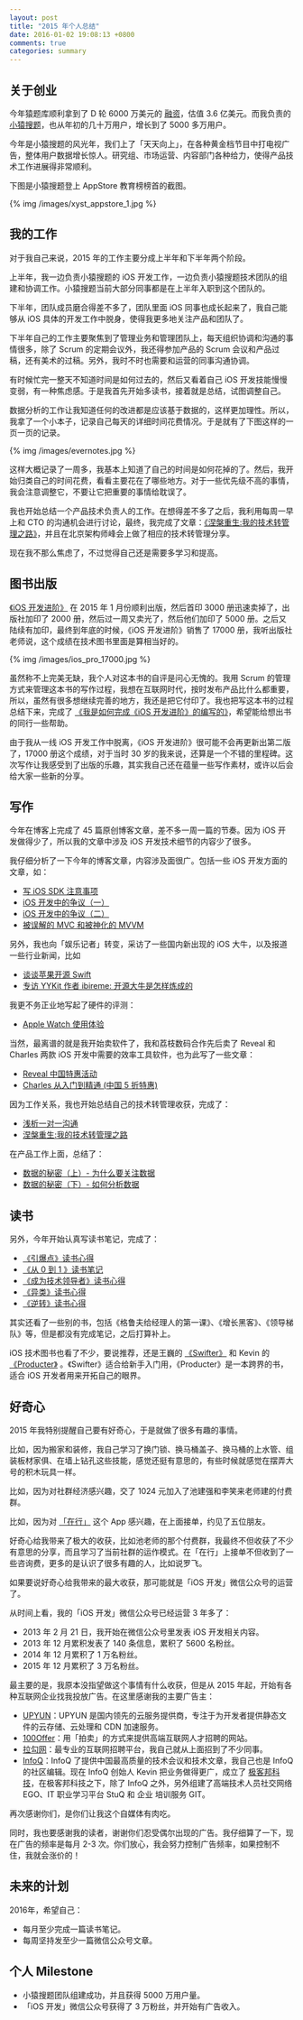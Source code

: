 ```yaml
---
layout: post
title: "2015 年个人总结"
date: 2016-01-02 19:08:13 +0800
comments: true
categories: summary
---
```


## 关于创业

今年猿题库顺利拿到了 D 轮 6000 万美元的 [融资](http://36kr.com/p/531286.html)，估值 3.6 亿美元。而我负责的 [小猿搜题](http://www.yuansouti.com/)，也从年初的几十万用户，增长到了 5000 多万用户。

今年是小猿搜题的风光年，我们上了「天天向上」，在各种黄金档节目中打电视广告，整体用户数据增长惊人。研究组、市场运营、内容部门各种给力，使得产品技术工作进展得非常顺利。

下图是小猿搜题登上 AppStore 教育榜榜首的截图。

{% img /images/xyst_appstore_1.jpg %}

## 我的工作

对于我自己来说，2015 年的工作主要分成上半年和下半年两个阶段。

上半年，我一边负责小猿搜题的 iOS 开发工作，一边负责小猿搜题技术团队的组建和协调工作。小猿搜题当前大部分同事都是在上半年入职到这个团队的。

下半年，团队成员磨合得差不多了，团队里面 iOS 同事也成长起来了，我自己能够从 iOS 具体的开发工作中脱身，使得我更多地关注产品和团队了。

下半年自己的工作主要聚焦到了管理业务和管理团队上，每天组织协调和沟通的事情很多，除了 Scrum 的定期会议外，我还得参加产品的 Scrum 会议和产品过稿，还有美术的过稿。另外，我时不时也需要和运营的同事沟通协调。

有时候忙完一整天不知道时间是如何过去的，然后又看着自己 iOS 开发技能慢慢变弱，有一种焦虑感。于是我首先开始多读书，接着就是总结，试图调整自己。

数据分析的工作让我知道任何的改进都是应该基于数据的，这样更加理性。所以，我拿了一个小本子，记录自己每天的详细时间花费情况。于是就有了下图这样的一页一页的记录。

{% img /images/evernotes.jpg %}

这样大概记录了一周多，我基本上知道了自己的时间是如何花掉的了。然后，我开始归类自己的时间花费，看看主要花在了哪些地方。对于一些优先级不高的事情，我会注意调整它，不要让它把重要的事情给耽误了。

我也开始总结一个产品技术负责人的工作。在想得差不多了之后，我利用每周一早上和 CTO 的沟通机会进行讨论，最终，我完成了文章：[《涅槃重生:我的技术转管理之路》](http://blog.devtang.com/blog/2015/12/18/from-dev-to-manager/)，并且在北京架构师峰会上做了相应的技术转管理分享。

现在我不那么焦虑了，不过觉得自己还是需要多学习和提高。

## 图书出版

[《iOS 开发进阶》](http://item.jd.com/11598468.html) 在 2015 年 1 月份顺利出版，然后首印 3000 册迅速卖掉了，出版社加印了 2000 册，然后过一周又卖光了，然后他们加印了 5000 册。之后又陆续有加印，最终到年底的时候，《iOS 开发进阶》销售了 17000 册，我听出版社老师说，这个成绩在技术图书里面是算相当好的。

{% img /images/ios_pro_17000.jpg %}

虽然称不上完美无缺，我个人对这本书的自评是问心无愧的。我用 Scrum 的管理方式来管理这本书的写作过程，我想在互联网时代，按时发布产品比什么都重要，所以，虽然有很多想继续完善的地方，我还是把它付印了。我也把写这本书的过程总结下来，完成了 [《我是如何完成《iOS 开发进阶》的编写的》](http://blog.devtang.com/blog/2015/01/11/how-to-finish-ios-pro-book/)，希望能给想出书的同行一些帮助。

由于我从一线 iOS 开发工作中脱离，《iOS 开发进阶》很可能不会再更新出第二版了，17000 册这个成绩，对于当时 30 岁的我来说，还算是一个不错的里程碑。这次写作让我感受到了出版的乐趣，其实我自己还在蕴量一些写作素材，或许以后会给大家一些新的分享。

## 写作

今年在博客上完成了 45 篇原创博客文章，差不多一周一篇的节奏。因为 iOS 开发做得少了，所以我的文章中涉及 iOS 开发技术细节的内容少了很多。

我仔细分析了一下今年的博客文章，内容涉及面很广。包括一些 iOS 开发方面的文章，如：

 * [写 iOS SDK 注意事项](http://blog.devtang.com/blog/2015/01/31/write-sdk-tips/)
 * [iOS 开发中的争议（一）](http://blog.devtang.com/blog/2015/03/15/ios-dev-controversy-1/)
 * [iOS 开发中的争议（二）](http://blog.devtang.com/blog/2015/03/22/ios-dev-controversy-2/)
 * [被误解的 MVC 和被神化的 MVVM](http://blog.devtang.com/blog/2015/11/02/mvc-and-mvvm/)

另外，我也向「娱乐记者」转变，采访了一些国内新出现的 iOS 大牛，以及报道一些行业新闻，比如

 * [谈谈苹果开源 Swift](http://blog.devtang.com/blog/2015/06/16/talk-about-swift-open-source/)
 * [专访 YYKit 作者 ibireme: 开源大牛是怎样炼成的](http://blog.devtang.com/blog/2015/11/26/yykit-auther-interview/)

我更不务正业地写起了硬件的评测：

 * [Apple Watch 使用体验](http://blog.devtang.com/blog/2015/06/28/apple-watch-usage-exp/)

当然，最离谱的就是我开始卖软件了，我和荔枝数码合作先后卖了 Reveal 和 Charles 两款 iOS 开发中需要的效率工具软件，也为此写了一些文章：

 * [Reveal 中国特惠活动](http://blog.devtang.com/blog/2015/05/25/can-we-buy-time/)
 * [Charles 从入门到精通 (中国 5 折特惠)](http://blog.devtang.com/blog/2015/11/14/charles-introduction/)

因为工作关系，我也开始总结自己的技术转管理收获，完成了：

 * [浅析一对一沟通](http://blog.devtang.com/blog/2015/10/25/one-on-one-summary/)
 * [涅槃重生:我的技术转管理之路](http://blog.devtang.com/blog/2015/12/18/from-dev-to-manager/)

在产品工作上面，总结了：

 * [数据的秘密（上）- 为什么要关注数据](http://blog.devtang.com/blog/2015/09/02/why-we-need-monitor-data/)
 * [数据的秘密（下）- 如何分析数据](http://blog.devtang.com/blog/2015/09/03/how-to-monitor-data/)

## 读书

另外，今年开始认真写读书笔记，完成了：

 * [《引爆点》读书心得](http://blog.devtang.com/blog/2015/03/01/tipping-point/)
 * [《从 0 到 1 》读书笔记](http://blog.devtang.com/blog/2015/04/04/from-0-to-1-book-summary/)
 * [《成为技术领导者》读书心得](http://blog.devtang.com/blog/2015/08/01/become-a-tech-leader-summary/)
 * [《异类》读书心得](http://blog.devtang.com/blog/2015/08/02/the-story-of-success-book-summary/)
 * [《逆转》读书心得](http://blog.devtang.com/blog/2015/08/22/reverse-book-summary/)

其实还看了一些别的书，包括《格鲁夫给经理人的第一课》、《增长黑客》、《领导梯队》等，但是都没有完成笔记，之后打算补上。

iOS 技术图书也看了不少，要说推荐，还是王巍的 [《Swifter》](https://selfstore.io/products/171) 和 Kevin 的 [《Producter》](https://selfstore.io/products/367) 。《Swifter》适合给新手入门用，《Producter》是一本跨界的书，适合 iOS 开发者用来开拓自己的眼界。

## 好奇心

2015 年我特别提醒自己要有好奇心，于是就做了很多有趣的事情。

比如，因为搬家和装修，我自己学习了换门锁、换马桶盖子、换马桶的上水管、组装板材家俱、在墙上钻孔这些技能，感觉还挺有意思的，有些时候就感觉在摆弄大号的积木玩具一样。

比如，因为对社群经济感兴趣，交了 1024 元加入了池建强和李笑来老师建的付费群。

比如，因为对 [「在行」](http://www.zaih.com/mentor/84802679/topic/29864843/) 这个 App 感兴趣，在上面接单，约见了五位朋友。

好奇心给我带来了极大的收获，比如池老师的那个付费群，我最终不但收获了不少有意思的分享，而且学习了当前社群的运作模式。在「在行」上接单不但收到了一些咨询费，更多的是认识了很多有趣的人，比如说罗飞。

如果要说好奇心给我带来的最大收获，那可能就是「iOS 开发」微信公众号的运营了。

从时间上看，我的「iOS 开发」微信公众号已经运营 3 年多了：

 * 2013 年 2 月 21 日，我开始在微信公众号里发表 iOS 开发相关内容。
 * 2013 年 12 月累积发表了 140 条信息，累积了 5600 名粉丝。
 * 2014 年 12 月累积了 1 万名粉丝。
 * 2015 年 12 月累积了 3 万名粉丝。

最主要的是，我原本没指望做这个事情有什么收获，但是从 2015 年起，开始有各种互联网企业找我投放广告。在这里感谢我的主要广告主：

 * [UPYUN](https://www.upyun.com/zh/index.html)：UPYUN 是国内领先的云服务提供商，专注于为开发者提供静态文件的云存储、云处理和 CDN 加速服务。
 * [100Offer](http://100offer.com/)：用「拍卖」的方式来提供高端互联网人才招聘的网站。
 * [拉勾网](http://www.lagou.com/)：最专业的互联网招聘平台，我自己就从上面招到了不少同事。
 * [InfoQ](http://www.infoq.com/cn)：InfoQ 了提供中国最高质量的技术会议和技术文章，我自己也是 InfoQ 的社区编辑。现在 InfoQ 创始人 Kevin 把业务做得更广，成立了 [极客邦科技](http://www.geekbang.org/)，在极客邦科技之下，除了 InfoQ 之外，另外组建了高端技术人员社交网络 EGO、IT 职业学习平台 StuQ 和 企业
培训服务 GIT。

再次感谢你们，是你们让我这个自媒体有肉吃。

同时，我也要感谢我的读者，谢谢你们忍受偶尔出现的广告。我仔细算了一下，现在广告的频率是每月 2-3 次。你们放心，我会努力控制广告频率，如果控制不住，我就会涨价的！

## 未来的计划

2016年，希望自己：
 
 * 每月至少完成一篇读书笔记。
 * 每周坚持发至少一篇微信公众号文章。

## 个人 Milestone

 * 小猿搜题团队组建成功，并且获得 5000 万用户量。
 * 「iOS 开发」微信公众号获得了 3 万粉丝，并开始有广告收入。

<!--

22 次

100 offer
 * http://mp.weixin.qq.com/s?__biz=MjM5NTIyNTUyMQ==&mid=444425913&idx=1&sn=edae69f061b7e963b626ff0564e0d55c#rd
 * http://mp.weixin.qq.com/s?__biz=MjM5NTIyNTUyMQ==&mid=210036524&idx=1&sn=6ac23a8a4a518dac51bbf875da788df2#rd
 * http://mp.weixin.qq.com/s?__biz=MjM5NTIyNTUyMQ==&mid=209774617&idx=1&sn=f36182036013a89567bb150be29440d2#rd
 * http://mp.weixin.qq.com/s?__biz=MjM5NTIyNTUyMQ==&mid=209555090&idx=1&sn=64986a94516329f65be25166f7f05f39#rd
 * http://mp.weixin.qq.com/s?__biz=MjM5NTIyNTUyMQ==&mid=204693407&idx=1&sn=53f7e05318aaad91e09ab8ff7043459b#rd
 * http://mp.weixin.qq.com/s?__biz=MjM5NTIyNTUyMQ==&mid=204526037&idx=1&sn=f86643463659011430cd6bbf3538ca13#rd

lagou:
 * http://mp.weixin.qq.com/s?__biz=MjM5NTIyNTUyMQ==&mid=443546076&idx=1&sn=2fee1e70380a8c04e0b346a3fb36b3d9#rd

 * http://mp.weixin.qq.com/s?__biz=MjM5NTIyNTUyMQ==&mid=440158123&idx=1&sn=9b0452fba8ab687b902cb3110846dbe4#rd

 * http://mp.weixin.qq.com/s?__biz=MjM5NTIyNTUyMQ==&mid=400074920&idx=1&sn=cbfcdca750798cc16e92ff7997ed61fb#rd

 * http://mp.weixin.qq.com/s?__biz=MjM5NTIyNTUyMQ==&mid=209664745&idx=1&sn=eedfa5d8c5f7183997a22d06a4c3904e#rd

 * http://mp.weixin.qq.com/s?__biz=MjM5NTIyNTUyMQ==&mid=208301774&idx=1&sn=adffaef537aff67f01db3992be796c89#rd

 * http://mp.weixin.qq.com/s?__biz=MjM5NTIyNTUyMQ==&mid=206695843&idx=1&sn=2617a5966f347a98d6b9ef490f0292b4#rd

 * http://mp.weixin.qq.com/s?__biz=MjM5NTIyNTUyMQ==&mid=205584984&idx=1&sn=584e2913718833020cfd990465e3afe5#rd



infoQ:
 * http://mp.weixin.qq.com/s?__biz=MjM5NTIyNTUyMQ==&mid=421410076&idx=1&sn=8a6671aa72abfadb03cfb8f224523838#rd
 * http://mp.weixin.qq.com/s?__biz=MjM5NTIyNTUyMQ==&mid=405922788&idx=1&sn=e1f2a1e5b4ccddd2f0b31eefdafd56ae#wechat_redirect

pgyer:

http://mp.weixin.qq.com/s?__biz=MjM5NTIyNTUyMQ==&mid=420641198&idx=1&sn=f43c61cb451db72d4145fbaad089b8ba#rd 

BugTags:

http://mp.weixin.qq.com/s?__biz=MjM5NTIyNTUyMQ==&mid=209938150&idx=1&sn=4ff4715b21d88a384c747e098fa9c1aa#rd

UPYUN:
 * http://mp.weixin.qq.com/s?__biz=MjM5NTIyNTUyMQ==&mid=209728624&idx=1&sn=1ab063924d3d8863c7c66a9f820e34c7#rd
 * http://mp.weixin.qq.com/s?__biz=MjM5NTIyNTUyMQ==&mid=208075893&idx=1&sn=09164a9954092d12ba2a5eb341cb857b#rd

丰厚资本:

 * http://mp.weixin.qq.com/s?__biz=MjM5NTIyNTUyMQ==&mid=209397391&idx=1&sn=8e9ff6100379bd289a901c4aec400e8e#rd

借贷宝:
 * http://mp.weixin.qq.com/s?__biz=MjM5NTIyNTUyMQ==&mid=209067756&idx=1&sn=396d17ec6f2aefc6547ae488719ff669#rd

理财工场:
 * http://mp.weixin.qq.com/s?__biz=MjM5NTIyNTUyMQ==&mid=208847424&idx=2&sn=d26831cf3d4f41639c8fbf37ba662c55#rd

-->
